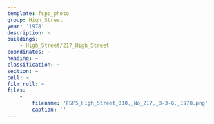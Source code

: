 ```yaml
---
template: fsps_photo
group: High_Street
year: '1978'
description: ~
buildings:
    - High_Street/217_High_Street
coordinates: ~
heading: ~
classification: ~
section: ~
cell: ~
film_roll: ~
files:
    -
        filename: 'FSPS_High_Street_010,_No_217,_8-3-G,_1978.png'
        caption: ''
---
```

